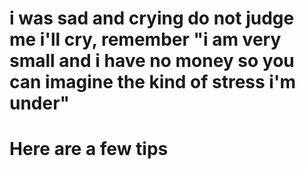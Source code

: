 # i was sad and crying do not judge me i'll cry, remember "i am very small and i have no money so you can imagine the kind of stress i'm under"
# Here are a few tips
<!-- When you’re the first one up, there is a simple strategy on how to win tic tac toe: put your ‘X’ in any corner. This move will pretty much send you to the winner’s circle every time, so long as your opponent doesn’t put their first ‘O’ in the center box. This can make it harder to win, but it can happen.

How to win tic tac toe when you go second
If you’re the second to go, it may be harder to win the game. If your opponent takes the center space, counteract that by placing your letter in a corner. If your opponent takes a corner space, take the middle space. This will force a draw in both cases. Winning is almost impossible unless a major mistake is made by your opponent.

But, if your opponent starts on an edge that is not a corner, you can win. There is an exact science on how to win tic tac toe if this is the case: Put your first letter in the center. You can only claim victory if your opponent puts their letter on the other edge. If not, you will have to settle for a draw.

How to win tic tac toe every time
It’s actually difficult to win at tic tac toe every time. While the board is small, there are many variables that depend on the opponent’s placement. Playing the more advanced game of Scrabble? These 30 words can help you win every time.

Does it matter if you’re “X” or “O”?
Whether you’re first up or the second one to go, how to win tic tac toe doesn’t depend on your sequence. So, no, it doesn’t matter if you’re the “X” or the “O,” but it does matter where you play your letters.

What if the center is taken?
There is still a possibility of winning the game if the center box has been taken. One way is to simply wait for your opponent to make a mistake and capitalize on that. However, if possible, occupy two opposing corners. This can allow you to win if your opponent places their letter in another corner.

Symmetry is your friend
If you’re not sure what the next move is, experts point out that symmetry is always the best bet, so when contemplating a move, look for the one that will make the board as symmetrical as possible. Not only will it make your board look nice, but it will also block your opponent from being able to run away with a victory.
 -->
